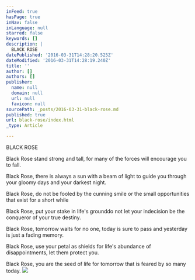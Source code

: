 ```yaml
---
inFeed: true
hasPage: true
inNav: false
inLanguage: null
starred: false
keywords: []
description: |
  BLACK ROSE
datePublished: '2016-03-31T14:28:20.525Z'
dateModified: '2016-03-31T14:28:19.240Z'
title: ''
author: []
authors: []
publisher:
  name: null
  domain: null
  url: null
  favicon: null
sourcePath: _posts/2016-03-31-black-rose.md
published: true
url: black-rose/index.html
_type: Article

---
```

BLACK ROSE

Black Rose stand strong and tall, for many of the forces will
encourage you to fall.

Black Rose, there is always a sun with a beam of light to guide
you through your gloomy days and your darkest night.

Black Rose, do not be fooled by the cunning smile or the small
opportunities that exist for a short while

Black Rose, put your stake in life's grounddo not let your
indecision be the conqueror of your true destiny.

Black Rose, tomorrow waits for no one, today is sure to pass
and yesterday is just a fading memory.

Black Rose, use your petal as shields for life's abundance of
disappointments, let them protect you.

Black Rose, you are the seed of life for tomorrow that is feared
by so many today.
![](https://the-grid-user-content.s3-us-west-2.amazonaws.com/8998883e-ba29-4ff1-9ffc-c24ef8b3a3ca.jpg)
